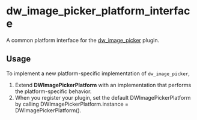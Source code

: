 # dw_image_picker_platform_interface

A common platform interface for the [dw_image_picker](https://pub.dev/packages/dw_image_picker) plugin.

## Usage

To implement a new platform-specific implementation of `dw_image_picker`, 
1. Extend **DWImagePickerPlatform** with an implementation that performs the platform-specific behavior.
2. When you register your plugin, set the default DWImagePickerPlatform by calling DWImagePickerPlatform.instance = DWImagePickerPlatform().
